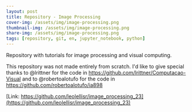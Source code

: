 ```yaml
---
layout: post
title: Repository - Image Processing
cover-img: /assets/img/image-processing.png
thumbnail-img: /assets/img/image-processing.png
share-img: /assets/img/image-processing.png
tags: [repository, git, en, jupyter_notebook, python]
---
```


Repository with tutorials for image processing and visual computing.

This repository was not made entirely from scratch. I'd like to give special thanks to @lrittner for the code in https://github.com/lrittner/Computacao-Visual and to @robertoalotufo for the code in https://github.com/robertoalotufo/ia898

[Link: https://github.com/leolellisr/image_processing_23](https://github.com/leolellisr/image_processing_23)
